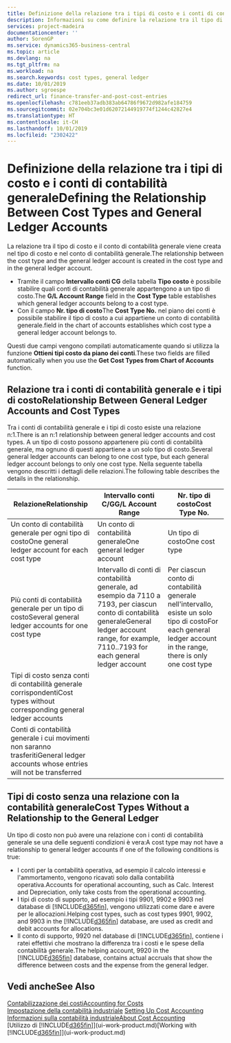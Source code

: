 ```yaml
---
title: Definizione della relazione tra i tipi di costo e i conti di contabilità generale | Microsoft Docs
description: Informazioni su come definire la relazione tra il tipo di costo e il conto di contabilità generale.
services: project-madeira
documentationcenter: ''
author: SorenGP
ms.service: dynamics365-business-central
ms.topic: article
ms.devlang: na
ms.tgt_pltfrm: na
ms.workload: na
ms.search.keywords: cost types, general ledger
ms.date: 10/01/2019
ms.author: sgroespe
redirect_url: finance-transfer-and-post-cost-entries
ms.openlocfilehash: c781eeb37adb383ab64786f9672d982afe184759
ms.sourcegitcommit: 02e704bc3e01d62072144919774f1244c42827e4
ms.translationtype: HT
ms.contentlocale: it-CH
ms.lasthandoff: 10/01/2019
ms.locfileid: "2302422"
---
```

# <a name="defining-the-relationship-between-cost-types-and-general-ledger-accounts"></a><span data-ttu-id="85e14-103">Definizione della relazione tra i tipi di costo e i conti di contabilità generale</span><span class="sxs-lookup"><span data-stu-id="85e14-103">Defining the Relationship Between Cost Types and General Ledger Accounts</span></span>
<span data-ttu-id="85e14-104">La relazione tra il tipo di costo e il conto di contabilità generale viene creata nel tipo di costo e nel conto di contabilità generale.</span><span class="sxs-lookup"><span data-stu-id="85e14-104">The relationship between the cost type and the general ledger account is created in the cost type and in the general ledger account.</span></span>  

* <span data-ttu-id="85e14-105">Tramite il campo **Intervallo conti CG** della tabella **Tipo costo** è possibile stabilire quali conti di contabilità generale appartengono a un tipo di costo.</span><span class="sxs-lookup"><span data-stu-id="85e14-105">The **G/L Account Range** field in the **Cost Type** table establishes which general ledger accounts belong to a cost type.</span></span>  
* <span data-ttu-id="85e14-106">Con il campo **Nr. tipo di costo**</span><span class="sxs-lookup"><span data-stu-id="85e14-106">The **Cost Type No.**</span></span> <span data-ttu-id="85e14-107">nel piano dei conti è possibile stabilire il tipo di costo a cui appartiene un conto di contabilità generale.</span><span class="sxs-lookup"><span data-stu-id="85e14-107">field in the chart of accounts establishes which cost type a general ledger account belongs to.</span></span>  

<span data-ttu-id="85e14-108">Questi due campi vengono compilati automaticamente quando si utilizza la funzione **Ottieni tipi costo da piano dei conti**.</span><span class="sxs-lookup"><span data-stu-id="85e14-108">These two fields are filled automatically when you use the **Get Cost Types from Chart of Accounts** function.</span></span>  

## <a name="relationship-between-general-ledger-accounts-and-cost-types"></a><span data-ttu-id="85e14-109">Relazione tra i conti di contabilità generale e i tipi di costo</span><span class="sxs-lookup"><span data-stu-id="85e14-109">Relationship Between General Ledger Accounts and Cost Types</span></span>  
<span data-ttu-id="85e14-110">Tra i conti di contabilità generale e i tipi di costo esiste una relazione n:1.</span><span class="sxs-lookup"><span data-stu-id="85e14-110">There is an n:1 relationship between general ledger accounts and cost types.</span></span> <span data-ttu-id="85e14-111">A un tipo di costo possono appartenere più conti di contabilità generale, ma ognuno di questi appartiene a un solo tipo di costo.</span><span class="sxs-lookup"><span data-stu-id="85e14-111">Several general ledger accounts can belong to one cost type, but each general ledger account belongs to only one cost type.</span></span> <span data-ttu-id="85e14-112">Nella seguente tabella vengono descritti i dettagli delle relazioni.</span><span class="sxs-lookup"><span data-stu-id="85e14-112">The following table describes the details in the relationship.</span></span>  

|<span data-ttu-id="85e14-113">Relazione</span><span class="sxs-lookup"><span data-stu-id="85e14-113">Relationship</span></span>|<span data-ttu-id="85e14-114">**Intervallo conti C/G**</span><span class="sxs-lookup"><span data-stu-id="85e14-114">**G/L Account Range**</span></span>|<span data-ttu-id="85e14-115">**Nr. tipo di costo**</span><span class="sxs-lookup"><span data-stu-id="85e14-115">**Cost Type No.**</span></span>|  
|------------------|------------------------------------------------|-------------------------------------------|  
|<span data-ttu-id="85e14-116">Un conto di contabilità generale per ogni tipo di costo</span><span class="sxs-lookup"><span data-stu-id="85e14-116">One general ledger account for each cost type</span></span>|<span data-ttu-id="85e14-117">Un conto di contabilità generale</span><span class="sxs-lookup"><span data-stu-id="85e14-117">One general ledger account</span></span>|<span data-ttu-id="85e14-118">Un tipo di costo</span><span class="sxs-lookup"><span data-stu-id="85e14-118">One cost type</span></span>|  
|<span data-ttu-id="85e14-119">Più conti di contabilità generale per un tipo di costo</span><span class="sxs-lookup"><span data-stu-id="85e14-119">Several general ledger accounts for one cost type</span></span>|<span data-ttu-id="85e14-120">Intervallo di conti di contabilità generale, ad esempio da 7110 a 7193, per ciascun conto di contabilità generale</span><span class="sxs-lookup"><span data-stu-id="85e14-120">General ledger account range, for example, 7110..7193 for each general ledger account</span></span>|<span data-ttu-id="85e14-121">Per ciascun conto di contabilità generale nell'intervallo, esiste un solo tipo di costo</span><span class="sxs-lookup"><span data-stu-id="85e14-121">For each general ledger account in the range, there is only one cost type</span></span>|  
|<span data-ttu-id="85e14-122">Tipi di costo senza conti di contabilità generale corrispondenti</span><span class="sxs-lookup"><span data-stu-id="85e14-122">Cost types without corresponding general ledger accounts</span></span>|<Empty>||  
|<span data-ttu-id="85e14-123">Conti di contabilità generale i cui movimenti non saranno trasferiti</span><span class="sxs-lookup"><span data-stu-id="85e14-123">General ledger accounts whose entries will not be transferred</span></span>||<Empty>|  

## <a name="cost-types-without-a-relationship-to-the-general-ledger"></a><span data-ttu-id="85e14-124">Tipi di costo senza una relazione con la contabilità generale</span><span class="sxs-lookup"><span data-stu-id="85e14-124">Cost Types Without a Relationship to the General Ledger</span></span>  
<span data-ttu-id="85e14-125">Un tipo di costo non può avere una relazione con i conti di contabilità generale se una delle seguenti condizioni è vera:</span><span class="sxs-lookup"><span data-stu-id="85e14-125">A cost type may not have a relationship to general ledger accounts if one of the following conditions is true:</span></span>  

* <span data-ttu-id="85e14-126">I conti per la contabilità operativa, ad esempio il calcolo interessi e l'ammortamento, vengono ricavati solo dalla contabilità operativa.</span><span class="sxs-lookup"><span data-stu-id="85e14-126">Accounts for operational accounting, such as Calc. Interest and Depreciation, only take costs from the operational accounting.</span></span>  
* <span data-ttu-id="85e14-127">I tipi di costo di supporto, ad esempio i tipi 9901, 9902 e 9903 nel database di [!INCLUDE[d365fin](includes/d365fin_md.md)], vengono utilizzati come dare e avere per le allocazioni.</span><span class="sxs-lookup"><span data-stu-id="85e14-127">Helping cost types, such as cost types 9901, 9902, and 9903 in the [!INCLUDE[d365fin](includes/d365fin_md.md)] database, are used as credit and debit accounts for allocations.</span></span>  
* <span data-ttu-id="85e14-128">Il conto di supporto, 9920 nel database di [!INCLUDE[d365fin](includes/d365fin_md.md)], contiene i ratei effettivi che mostrano la differenza tra i costi e le spese della contabilità generale.</span><span class="sxs-lookup"><span data-stu-id="85e14-128">The helping account, 9920 in the [!INCLUDE[d365fin](includes/d365fin_md.md)] database, contains actual accruals that show the difference between costs and the expense from the general ledger.</span></span>  

## <a name="see-also"></a><span data-ttu-id="85e14-129">Vedi anche</span><span class="sxs-lookup"><span data-stu-id="85e14-129">See Also</span></span>  
[<span data-ttu-id="85e14-130">Contabilizzazione dei costi</span><span class="sxs-lookup"><span data-stu-id="85e14-130">Accounting for Costs</span></span>](finance-manage-cost-accounting.md)  
<span data-ttu-id="85e14-131">[Impostazione della contabilità industriale](finance-set-up-cost-accounting.md) </span><span class="sxs-lookup"><span data-stu-id="85e14-131">[Setting Up Cost Accounting](finance-set-up-cost-accounting.md) </span></span>  
[<span data-ttu-id="85e14-132">Informazioni sulla contabilità industriale</span><span class="sxs-lookup"><span data-stu-id="85e14-132">About Cost Accounting</span></span>](finance-about-cost-accounting.md)  
<span data-ttu-id="85e14-133">[Utilizzo di [!INCLUDE[d365fin](includes/d365fin_md.md)]](ui-work-product.md)</span><span class="sxs-lookup"><span data-stu-id="85e14-133">[Working with [!INCLUDE[d365fin](includes/d365fin_md.md)]](ui-work-product.md)</span></span>
